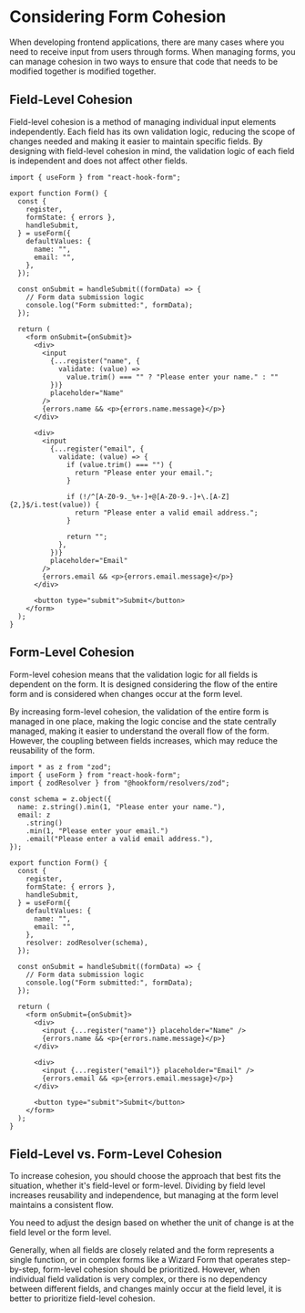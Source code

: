 # Considering Form Cohesion

<div style="margin-top: 16px">
<Badge type="info" text="Cohesion" />
</div>
When developing frontend applications, there are many cases where you need to receive input from users through forms. 
When managing forms, you can manage cohesion in two ways to ensure that code that needs to be modified together is modified together.

## Field-Level Cohesion

Field-level cohesion is a method of managing individual input elements independently. 
Each field has its own validation logic, reducing the scope of changes needed and making it easier to maintain specific fields. 
By designing with field-level cohesion in mind, the validation logic of each field is independent and does not affect other fields.

```tsx
import { useForm } from "react-hook-form";

export function Form() {
  const {
    register,
    formState: { errors },
    handleSubmit,
  } = useForm({
    defaultValues: {
      name: "",
      email: "",
    },
  });

  const onSubmit = handleSubmit((formData) => {
    // Form data submission logic
    console.log("Form submitted:", formData);
  });

  return (
    <form onSubmit={onSubmit}>
      <div>
        <input
          {...register("name", {
            validate: (value) =>
              value.trim() === "" ? "Please enter your name." : ""
          })}
          placeholder="Name"
        />
        {errors.name && <p>{errors.name.message}</p>}
      </div>

      <div>
        <input
          {...register("email", {
            validate: (value) => {
              if (value.trim() === "") {
                return "Please enter your email.";
              }

              if (!/^[A-Z0-9._%+-]+@[A-Z0-9.-]+\.[A-Z]{2,}$/i.test(value)) {
                return "Please enter a valid email address.";
              }

              return "";
            },
          })}
          placeholder="Email"
        />
        {errors.email && <p>{errors.email.message}</p>}
      </div>

      <button type="submit">Submit</button>
    </form>
  );
}
```
## Form-Level Cohesion

Form-level cohesion means that the validation logic for all fields is dependent on the form. It is designed considering the flow of the entire form and is considered when changes occur at the form level.

By increasing form-level cohesion, the validation of the entire form is managed in one place, making the logic concise and the state centrally managed, making it easier to understand the overall flow of the form. However, the coupling between fields increases, which may reduce the reusability of the form.

```tsx
import * as z from "zod";
import { useForm } from "react-hook-form";
import { zodResolver } from "@hookform/resolvers/zod";

const schema = z.object({
  name: z.string().min(1, "Please enter your name."),
  email: z
    .string()
    .min(1, "Please enter your email.")
    .email("Please enter a valid email address."),
});

export function Form() {
  const {
    register,
    formState: { errors },
    handleSubmit,
  } = useForm({
    defaultValues: {
      name: "",
      email: "",
    },
    resolver: zodResolver(schema),
  });

  const onSubmit = handleSubmit((formData) => {
    // Form data submission logic
    console.log("Form submitted:", formData);
  });

  return (
    <form onSubmit={onSubmit}>
      <div>
        <input {...register("name")} placeholder="Name" />
        {errors.name && <p>{errors.name.message}</p>}
      </div>

      <div>
        <input {...register("email")} placeholder="Email" />
        {errors.email && <p>{errors.email.message}</p>}
      </div>

      <button type="submit">Submit</button>
    </form>
  );
}
```

## Field-Level vs. Form-Level Cohesion

To increase cohesion, you should choose the approach that best fits the situation, whether it's field-level or form-level. 
Dividing by field level increases reusability and independence, but managing at the form level maintains a consistent flow.

You need to adjust the design based on whether the unit of change is at the field level or the form level.

Generally, when all fields are closely related and the form represents a single function, or in complex forms like a Wizard Form that operates step-by-step, form-level cohesion should be prioritized. 
However, when individual field validation is very complex, or there is no dependency between different fields, and changes mainly occur at the field level, it is better to prioritize field-level cohesion.